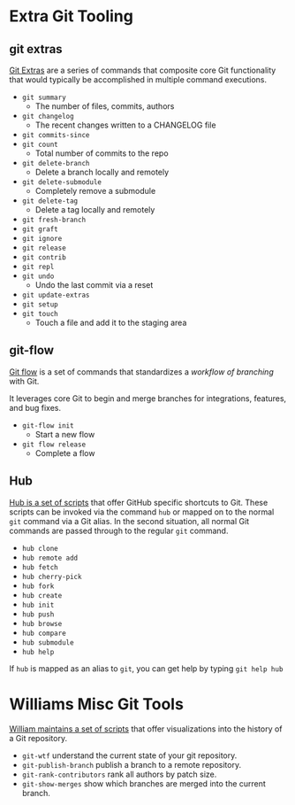 # Extra Git Tooling

## git extras

[Git Extras](https://github.com/visionmedia/git-extras) are a series of commands that composite core Git functionality that would typically be accomplished in multiple command executions.

* `git summary`
    * The number of files, commits, authors
* `git changelog`
    * The recent changes written to a CHANGELOG file
* `git commits-since`
* `git count`
    * Total number of commits to the repo
* `git delete-branch`
    * Delete a branch locally and remotely
* `git delete-submodule`
    * Completely remove a submodule
* `git delete-tag`
    * Delete a tag locally and remotely
* `git fresh-branch`
* `git graft`
* `git ignore`
* `git release`
* `git contrib`
* `git repl`
* `git undo`
    * Undo the last commit via a reset
* `git update-extras`
* `git setup`
* `git touch`
    * Touch a file and add it to the staging area


## git-flow

[Git flow](https://github.com/nvie/gitflow) is a set of commands that standardizes a *workflow of branching* with Git.

It leverages core Git to begin and merge branches for integrations, features, and bug fixes.

* `git-flow init`
    * Start a new flow
* `git flow release`
    * Complete a flow


## Hub

[Hub is a set of scripts](https://github.com/defunkt/hub) that offer GitHub specific shortcuts to Git. These scripts can be invoked via the command `hub` or mapped on to the normal `git` command via a Git alias. In the second situation, all normal Git commands are passed through to the regular `git` command.

* `hub clone`
* `hub remote add`
* `hub fetch`
* `hub cherry-pick`
* `hub fork`
* `hub create`
* `hub init`
* `hub push`
* `hub browse`
* `hub compare`
* `hub submodule`
* `hub help`

If `hub` is mapped as an alias to `git`, you can get help by typing `git help hub`


# Williams Misc Git Tools

[William maintains a set of scripts](http://git-wt-commit.rubyforge.org/) that offer visualizations into the history of a Git repository.

* `git-wtf` understand the current state of your git repository.
* `git-publish-branch` publish a branch to a remote repository.
* `git-rank-contributors` rank all authors by patch size.
* `git-show-merges` show which branches are merged into the current branch.

